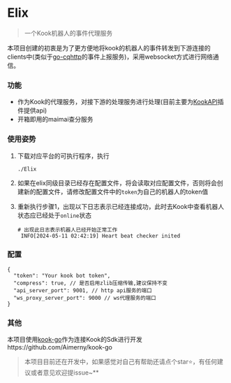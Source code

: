 # Elix

> 一个Kook机器人的事件代理服务

本项目创建的初衷是为了更方便地将kook的机器人的事件转发到下游连接的clients中(类似于[go-cqhttp](https://github.com/Mrs4s/go-cqhttp)的事件上报服务)，采用websocket方式进行网络通信。

### 功能

- 作为Kook的代理服务，对接下游的处理服务进行处理(目前主要为[KookAPI](https://github.com/Aimerny/KookAPI)插件提供api)
- 开箱即用的maimai查分服务

### 使用姿势

1. 下载对应平台的可执行程序，执行

   ```shell
   ./Elix
   ```

1. 如果在elix同级目录已经存在配置文件，将会读取对应配置文件，否则将会创建新的配置文件，请修改配置文件中的`token`为自己的机器人的token值

2. 重新执行步骤1，出现以下日志表示已经连接成功，此时去Kook中查看机器人状态应已经处于`online`状态

   ```log
   # 出现此日志表示机器人已经开始正常工作
    INFO[2024-05-11 02:42:19] Heart beat checker inited
   ```

### 配置

```json5
{
  "token": "Your kook bot token",
  "compress": true, // 是否启用zlib压缩传输,建议保持不变
  "api_server_port": 9001, // http api服务的端口
  "ws_proxy_server_port": 9000 // ws代理服务的端口
}
```

### 其他

本项目使用[kook-go](https://github.com/Aimerny/kook-go)作为连接Kook的Sdk进行开发https://github.com/Aimerny/kook-go

> 本项目目前还在开发中，如果感觉对自己有帮助还请点个star⭐️，有任何建议或者意见欢迎提issue~**
